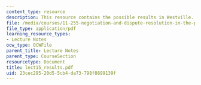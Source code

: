 ```yaml
---
content_type: resource
description: This resource contains the possible results in Westville.
file: /media/courses/11-255-negotiation-and-dispute-resolution-in-the-public-sector-spring-2005/23cec29520d55cb4da73798f8899139f_lect15_results.pdf
file_type: application/pdf
learning_resource_types:
- Lecture Notes
ocw_type: OCWFile
parent_title: Lecture Notes
parent_type: CourseSection
resourcetype: Document
title: lect15_results.pdf
uid: 23cec295-20d5-5cb4-da73-798f8899139f
---
```

